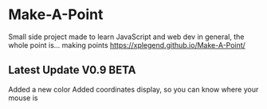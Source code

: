 # Make-A-Point
Small side project made to learn JavaScript and web dev in general, the whole point is... making points
https://xplegend.github.io/Make-A-Point/

## Latest Update V0.9 BETA
Added a new color
Added coordinates display, so you can know where your mouse is
